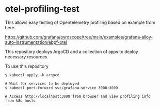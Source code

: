 # otel-profiling-test

This allows easy testing of Opentelemetry profiling based on example from here:

https://github.com/grafana/pyroscope/tree/main/examples/grafana-alloy-auto-instrumentation/ebpf-otel 

This repository deploys ArgoCD and a collection of apps to deploy necessary resources.

To use this repository

```
$ kubectl apply -k argocd

# Wait for services to be deployed
$ kubectl port-forward svc/grafana-service 3000:3000

# Access http://localhost:3000 from browser and view profiling info from k8s hosts
```
